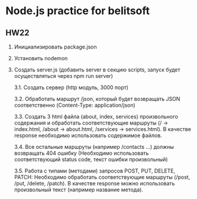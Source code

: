 # Node.js practice for belitsoft
## HW22
1. Инициализировать package.json
2. Установить nodemon
3. Создать server.js (добавить server в секцию scripts, запуск будет осуществляться через npm run server)

    3.1. Создать сервер (http модуль, 3000 порт)
    
    3.2. Обработать маршрут /json, который будет возвращать JSON соответственно (Content-Type: application/json)
    
    3.3. Создать 3 html файла (about, index, services) произвольного содержания и обработать соответствующие маршруты (/ -> index.html, /about -> about.html, /services -> services.html). В качестве response необходимо использовать содержимое файлов.
    
    3.4. Все остальные маршруты (например /contacts ...) должны возвращать 404 ошибку (Необходимо использовать соответствующий status code, текст ошибки произвольный)
    
    3.5. Работа с типами (методами) запросов POST, PUT, DELETE, PATCH:
    Необходимо обработать соответствующие маршруты (/post, /put, /delete, /patch).
    В качестве response можно использовать произвольный текст (например название метода).